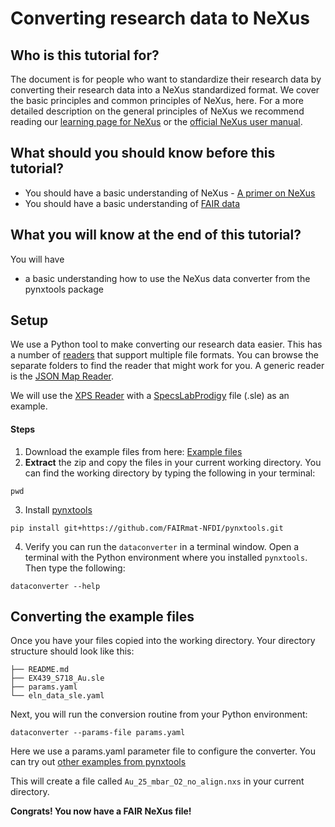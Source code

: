 # Converting research data to NeXus

## Who is this tutorial for?

The document is for people who want to standardize their research data by converting their research data into
a NeXus standardized format.
We cover the basic principles and common principles of NeXus, here.
For a more detailed description on the general principles of NeXus we recommend reading our
[learning page for NeXus](../learn/nexus-primer.md) or the [official NeXus user manual](https://manual.nexusformat.org/user_manual.html).

## What should you should know before this tutorial?

- You should have a basic understanding of NeXus - [A primer on NeXus](../learn/nexus-primer.md)
- You should have a basic understanding of [FAIR data](https://www.nature.com/articles/sdata201618)

## What you will know at the end of this tutorial?

You will have

- a basic understanding how to use the NeXus data converter from the pynxtools package

## Setup

We use a Python tool to make converting our research data easier. This has a number of [readers](https://github.com/FAIRmat-NFDI/pynxtools/tree/master/pynxtools/dataconverter/readers) that support multiple file formats. You can browse the separate folders to find the reader that might work for you. A generic reader is the [JSON Map Reader](https://github.com/FAIRmat-NFDI/pynxtools/tree/master/pynxtools/dataconverter/readers/json_map).

We will use the [XPS Reader](https://github.com/FAIRmat-NFDI/pynxtools/tree/master/pynxtools/dataconverter/readers/xps) with a [SpecsLabProdigy](https://www.specs-group.com/nc/specs/products/detail/prodigy/) file (.sle) as an example.

#### Steps

1. Download the example files from here: [Example files](https://download-directory.github.io/?url=https%3A%2F%2Fgithub.com%2FFAIRmat-NFDI%2Fpynxtools%2Ftree%2Fdocumentation%2Fexamples%2Fxps)
2. **Extract** the zip and copy the files in your current working directory. You can find the working directory by typing the following in your terminal:
```console
pwd
```
3. Install [pynxtools](https://github.com/FAIRmat-NFDI/pynxtools/tree/master?tab=readme-ov-file#installation)
```console
pip install git+https://github.com/FAIRmat-NFDI/pynxtools.git
```
4. Verify you can run the ```dataconverter``` in a terminal window. Open a terminal with the Python environment where you installed ```pynxtools```. Then type the following:
```console
dataconverter --help
```

## Converting the example files

Once you have your files copied into the working directory. Your directory structure should look like this:
```
├── README.md
├── EX439_S718_Au.sle
├── params.yaml
└── eln_data_sle.yaml
```

Next, you will run the conversion routine from your Python environment:
```console
dataconverter --params-file params.yaml
```

Here we use a params.yaml parameter file to configure the converter. You can try out [other examples from pynxtools](https://github.com/FAIRmat-NFDI/pynxtools/tree/documentation/examples)

This will create a file called ```Au_25_mbar_O2_no_align.nxs``` in your current directory.

**Congrats! You now have a FAIR NeXus file!**
